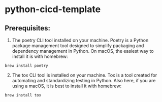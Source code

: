 # python-cicd-template

## Prerequisites:
1. The poetry CLI tool installed on your machine. Poetry is a Python package management tool designed to simplify packaging and dependency management in Python. 
On macOS, the easiest way to install it is with homebrew: 
```
brew install poetry
```
2. The tox CLI tool is installed on your machine. Tox is a tool created for automating and standardizing testing in Python. 
Also here, if you are using a macOS, it is best to install it with homebrew:
```
brew install tox
```
